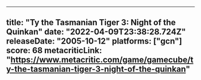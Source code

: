 
---
title: "Ty the Tasmanian Tiger 3: Night of the Quinkan"
date: "2022-04-09T23:38:28.724Z"
releaseDate: "2005-10-12"
platforms: ["gcn"]
score: 68
metacriticLink: "https://www.metacritic.com/game/gamecube/ty-the-tasmanian-tiger-3-night-of-the-quinkan"
---
